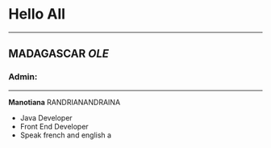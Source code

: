 # Hello All
---
## __MADAGASCAR__ *OLE*

### Admin:
___
__Manotiana__ RANDRIANANDRAINA  
 
 * Java Developer
 * Front End Developer
 * Speak french and english a
